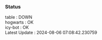 ### Status


table : DOWN  
hogwarts : OK  
icy-bot : OK  
Latest Update : 2024-08-06 07:08:42.230759
